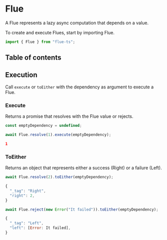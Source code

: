 # Flue

A Flue represents a lazy async computation that depends on a value.

To create and execute Flues, start by importing Flue.

~~~ts
import { Flue } from "flue-ts";
~~~

## Table of contents

## Execution

Call `execute` or `toEither` with the dependency as argument to execute a Flue.

### Execute

Returns a promise that resolves with the Flue value or rejects.

```ts
const emptyDependency = undefined;

await Flue.resolve(1).execute(emptyDependency);
```

```json
1
```

### ToEither

Returns an object that represents either a success (Right) or a failure (Left).

```ts
await Flue.resolve(2).toEither(emptyDependency);
```

```js
{
  "_tag": "Right",
  "right": 2,
}
```

```ts
await Flue.reject(new Error("It failed")).toEither(emptyDependency);
```

```js
{
  "_tag": "Left",
  "left": [Error: It failed],
}
```